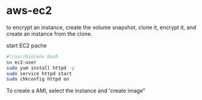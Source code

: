 # aws-ec2

to encrypt an instance, create the volume snapshot, clone it, encrypt it, and create an instance from the clone.


start EC2 pache

```sh
#!/usr/bin/env bash
su ec2-user
sudo yum install httpd -y
sudo service httpd start
sudo chkconfig httpd on
```


To create a AMI, select the instance and 'create image"
